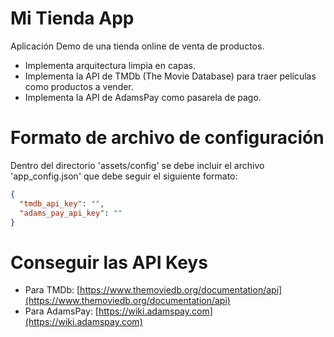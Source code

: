 # Mi Tienda App

Aplicación Demo de una tienda online de venta de productos.

- Implementa arquitectura limpia en capas.
- Implementa la API de TMDb (The Movie Database) para traer películas como productos a vender.
- Implementa la API de AdamsPay como pasarela de pago.

# Formato de archivo de configuración

Dentro del directorio 'assets/config' se debe incluir el archivo 'app_config.json' que debe seguir el siguiente formato:

```json
{
  "tmdb_api_key": "",
  "adams_pay_api_key": ""
}
```

# Conseguir las API Keys

- Para TMDb: [https://www.themoviedb.org/documentation/api](https://www.themoviedb.org/documentation/api)
- Para AdamsPay: [https://wiki.adamspay.com](https://wiki.adamspay.com)